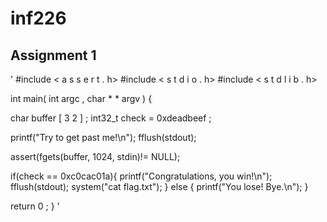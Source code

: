 # inf226
## Assignment 1

'
#include < a s s e r t . h>
#include < s t d i o . h>
#include < s t d l i b . h>

int main( int argc , char * * argv ) {

char buffer [ 3 2 ] ;
int32_t check = 0xdeadbeef ;

printf("Try to get past me!\n");
fflush(stdout);

assert(fgets(buffer, 1024, stdin)!= NULL);

if(check == 0xc0cac01a){
  printf("Congratulations, you win!\n");
  fflush(stdout);
  system("cat flag.txt");
}
else {
  printf("You lose! Bye.\n");
}

return 0 ;
}
'
